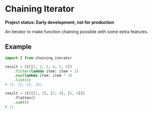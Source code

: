 # Chaining Iterator

**Project status: Early development, not for production**

An iterator to make function chaining possible with some extra features.

## Example

```python
import I from chaining_iterator

result = (I([1, 2, 3, 4, 5, 6])
    .filter(lambda item: item > 2)
    .map(lambda item: item * 3)
    .list())
# [9, 12, 15, 18]

result = (I([[1, 2], [3, 4], [5, 6]])
    .flatten()
    .sum())
# 21
```
